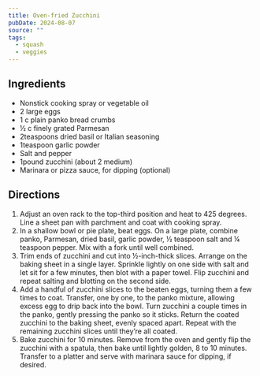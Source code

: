 ```yaml
---
title: Oven-fried Zucchini
pubDate: 2024-08-07
source: ""
tags:
  - squash
  - veggies
---
```


## Ingredients

- Nonstick cooking spray or vegetable oil
- 2 large eggs
- 1 c plain panko bread crumbs
- ½ c finely grated Parmesan
- 2teaspoons dried basil or Italian seasoning
- 1teaspoon garlic powder
- Salt and pepper
- 1pound zucchini (about 2 medium)
- Marinara or pizza sauce, for dipping (optional)

## Directions

 1. Adjust an oven rack to the top-third position and heat to 425 degrees. Line a sheet pan with parchment and coat with cooking spray.
 2. In a shallow bowl or pie plate, beat eggs. On a large plate, combine panko, Parmesan, dried basil, garlic powder, ½ teaspoon salt and ¼ teaspoon pepper. Mix with a fork until well combined.
 3. Trim ends of zucchini and cut into ½-inch-thick slices. Arrange on the baking sheet in a single layer. Sprinkle lightly on one side with salt and let sit for a few minutes, then blot with a paper towel. Flip zucchini and repeat salting and blotting on the second side.
 4. Add a handful of zucchini slices to the beaten eggs, turning them a few times to coat. Transfer, one by one, to the panko mixture, allowing excess egg to drip back into the bowl. Turn zucchini a couple times in the panko, gently pressing the panko so it sticks. Return the coated zucchini to the baking sheet, evenly spaced apart. Repeat with the remaining zucchini slices until they’re all coated.
 5. Bake zucchini for 10 minutes. Remove from the oven and gently flip the zucchini with a spatula, then bake until lightly golden, 8 to 10 minutes. Transfer to a platter and serve with marinara sauce for dipping, if desired.
